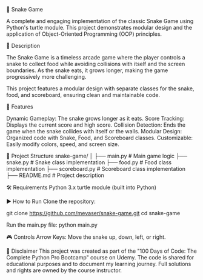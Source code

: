 🐍 Snake Game

A complete and engaging implementation of the classic Snake Game using Python's turtle module. This project demonstrates modular design and the application of Object-Oriented Programming (OOP) principles.

📜 Description

The Snake Game is a timeless arcade game where the player controls a snake to collect food while avoiding collisions with itself and the screen boundaries. As the snake eats, it grows longer, making the game progressively more challenging.

This project features a modular design with separate classes for the snake, food, and scoreboard, ensuring clean and maintainable code.

🚀 Features

Dynamic Gameplay: The snake grows longer as it eats.
Score Tracking: Displays the current score and high score.
Collision Detection: Ends the game when the snake collides with itself or the walls.
Modular Design: Organized code with Snake, Food, and Scoreboard classes.
Customizable: Easily modify colors, speed, and screen size.

📂 Project Structure
snake-game/
│
├── main.py         # Main game logic
├── snake.py        # Snake class implementation
├── food.py         # Food class implementation
├── scoreboard.py   # Scoreboard class implementation
├── README.md       # Project description

🛠️ Requirements
Python 3.x
turtle module (built into Python)

▶️ How to Run
Clone the repository:

git clone https://github.com/mevaser/snake-game.git
cd snake-game

Run the main.py file:
python main.py

🎮 Controls
Arrow Keys: Move the snake up, down, left, or right.

📜 Disclaimer
This project was created as part of the "100 Days of Code: The Complete Python Pro Bootcamp" course on Udemy. The code is shared for educational purposes and to document my learning journey. Full solutions and rights are owned by the course instructor.
